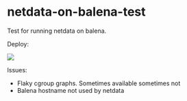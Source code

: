 # netdata-on-balena-test

Test for running netdata on balena.

Deploy:

[![](https://www.balena.io/deploy.png)](https://dashboard.balena-cloud.com/deploy)

Issues:

- Flaky cgroup graphs. Sometimes available sometimes not
- Balena hostname not used by netdata
